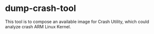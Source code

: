 dump-crash-tool
=========

This tool is to compose an available image for Crash Utility, which could analyze crash ARM Linux Kernel.
